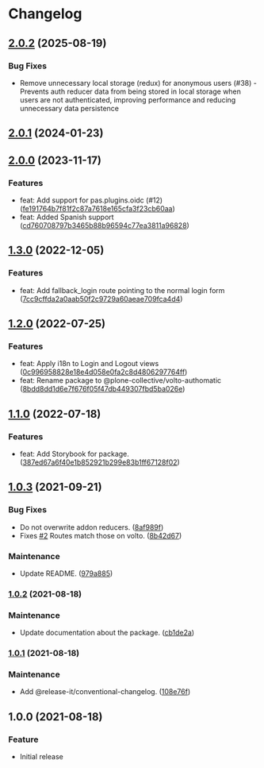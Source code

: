 # Changelog

## [2.0.2](https://github.com/collective/volto-authomatic/compare/2.0.1...2.0.2) (2025-08-19)

### Bug Fixes

- Remove unnecessary local storage (redux) for anonymous users (#38) - Prevents auth reducer data from being stored in local storage when users are not authenticated, improving performance and reducing unnecessary data persistence

## [2.0.1](https://github.com/collective/volto-authomatic/compare/2.0.0...2.0.1) (2024-01-23)

## [2.0.0](https://github.com/collective/volto-authomatic/compare/1.3.0...2.0.0) (2023-11-17)

### Features

- feat: Add support for pas.plugins.oidc (#12) ([fe191764b7f81f2c87a7618e165cfa3f23cb60aa](https://github.com/collective/volto-authomatic/commit/fe191764b7f81f2c87a7618e165cfa3f23cb60aa))
- feat: Added Spanish support ([cd760708797b3465b88b96594c77ea3811a96828](https://github.com/collective/volto-authomatic/commit/cd760708797b3465b88b96594c77ea3811a96828))

## [1.3.0](https://github.com/collective/volto-authomatic/compare/1.2.0...1.3.0) (2022-12-05)

### Features

- feat: Add fallback_login route pointing to the normal login form ([7cc9cffda2a0aab50f2c9729a60aeae709fca4d4](https://github.com/collective/volto-authomatic/commit/7cc9cffda2a0aab50f2c9729a60aeae709fca4d4))

## [1.2.0](https://github.com/collective/volto-authomatic/compare/1.1.0...1.2.0) (2022-07-25)

### Features

- feat: Apply i18n to Login and Logout views ([0c996958828e18e4d058e0fa2c8d4806297764ff](https://github.com/collective/volto-authomatic/commit/0c996958828e18e4d058e0fa2c8d4806297764ff))
- feat: Rename package to @plone-collective/volto-authomatic ([8bdd8dd1d6e7f676f05f47db449307fbd5ba026e](https://github.com/collective/volto-authomatic/commit/8bdd8dd1d6e7f676f05f47db449307fbd5ba026e))

## [1.1.0](https://github.com/collective/volto-authomatic/compare/1.0.3...1.1.0) (2022-07-18)

### Features

- feat: Add Storybook for package. ([387ed67a6f40e1b852921b299e83b1ff67128f02](https://github.com/collective/volto-authomatic/commit/387ed67a6f40e1b852921b299e83b1ff67128f02))

## [1.0.3](https://github.com/collective/volto-authomatic/compare/1.0.2...1.0.3) (2021-09-21)

### Bug Fixes

- Do not overwrite addon reducers. ([8af989f](https://github.com/collective/volto-authomatic/commit/8af989f2ce432b61dbe5f6309b42fa834b6c9963))
- Fixes [#2](https://github.com/collective/volto-authomatic/issues/2) Routes match those on volto. ([8b42d67](https://github.com/collective/volto-authomatic/commit/8b42d67aef4317fe75a5154d2b9b9756a7320a2a))

### Maintenance

- Update README. ([979a885](https://github.com/collective/volto-authomatic/commit/979a8851ecf054cf0a25250027ca2cb10dc5cc02))

### [1.0.2](https://github.com/collective/volto-authomatic/compare/1.0.1...1.0.2) (2021-08-18)

### Maintenance

- Update documentation about the package. ([cb1de2a](https://github.com/collective/volto-authomatic/commit/cb1de2a3022c0442eaf7ddcef22ee428703bcd4d))

### [1.0.1](https://github.com/collective/volto-authomatic/compare/1.0.0...1.0.1) (2021-08-18)

### Maintenance

- Add @release-it/conventional-changelog. ([108e76f](https://github.com/collective/volto-authomatic/commit/108e76fc54619854693d435f36ede484d253d58d))

## 1.0.0 (2021-08-18)

### Feature

- Initial release
